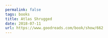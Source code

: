 ```yaml
---
permalink: false
tags: books
title: Atlas Shrugged
date: 2018-07-11
url: https://www.goodreads.com/book/show/662
---
```

